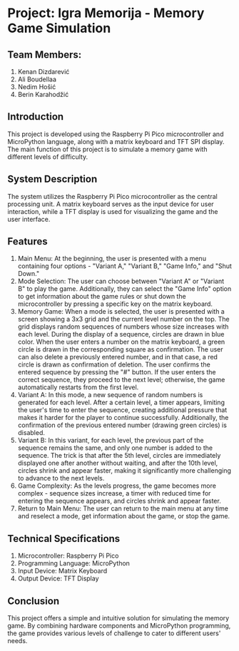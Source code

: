 # Project: Igra Memorija - Memory Game Simulation

## Team Members:
1. Kenan Dizdarević
2. Ali Boudellaa
3. Nedim Hošić
4. Berin Karahodžić

## Introduction
This project is developed using the Raspberry Pi Pico microcontroller and MicroPython language, along with a matrix keyboard and TFT SPI display. The main function of this project is to simulate a memory game with different levels of difficulty.

## System Description
The system utilizes the Raspberry Pi Pico microcontroller as the central processing unit. A matrix keyboard serves as the input device for user interaction, while a TFT display is used for visualizing the game and the user interface.

## Features
1. Main Menu: At the beginning, the user is presented with a menu containing four options - "Variant A," "Variant B," "Game Info," and "Shut Down."
2. Mode Selection: The user can choose between "Variant A" or "Variant B" to play the game. Additionally, they can select the "Game Info" option to get information about the game rules or shut down the microcontroller by pressing a specific key on the matrix keyboard.
3. Memory Game: When a mode is selected, the user is presented with a screen showing a 3x3 grid and the current level number on the top. The grid displays random sequences of numbers whose size increases with each level. During the display of a sequence, circles are drawn in blue color. When the user enters a number on the matrix keyboard, a green circle is drawn in the corresponding square as confirmation. The user can also delete a previously entered number, and in that case, a red circle is drawn as confirmation of deletion. The user confirms the entered sequence by pressing the "#" button. If the user enters the correct sequence, they proceed to the next level; otherwise, the game automatically restarts from the first level.
4. Variant A: In this mode, a new sequence of random numbers is generated for each level. After a certain level, a timer appears, limiting the user's time to enter the sequence, creating additional pressure that makes it harder for the player to continue successfully. Additionally, the confirmation of the previous entered number (drawing green circles) is disabled.
5. Variant B: In this variant, for each level, the previous part of the sequence remains the same, and only one number is added to the sequence. The trick is that after the 5th level, circles are immediately displayed one after another without waiting, and after the 10th level, circles shrink and appear faster, making it significantly more challenging to advance to the next levels.
6. Game Complexity: As the levels progress, the game becomes more complex - sequence sizes increase, a timer with reduced time for entering the sequence appears, and circles shrink and appear faster.
7. Return to Main Menu: The user can return to the main menu at any time and reselect a mode, get information about the game, or stop the game.

## Technical Specifications
1. Microcontroller: Raspberry Pi Pico
2. Programming Language: MicroPython
3. Input Device: Matrix Keyboard
4. Output Device: TFT Display

## Conclusion
This project offers a simple and intuitive solution for simulating the memory game. By combining hardware components and MicroPython programming, the game provides various levels of challenge to cater to different users' needs.

